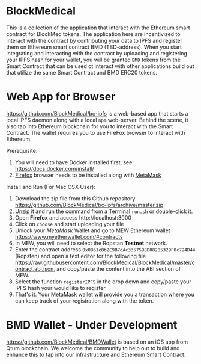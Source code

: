 # BlockMedical
This is a collection of the application that interact with the Ethereum smart contract for BlockMed tokens.
The application here are incentivized to interact with the contract by contributing your data to IPFS and
register them on Ethereum smart contract BMD (TBD-address). When you start integrating and interacting with
the contract by uploading and registering your IPFS hash for your wallet, you will be granted `BMD` tokens
from the Smart Contract that can be used ot interact with other applications build out that utilize the
same Smart Contract and BMD ERC20 tokens.

# Web App for Browser
https://github.com/BlockMedical/bc-ipfs is a web-based app that starts a local IPFS daemon along with
a local `npm` web-server. Behind the scene, it also tap into Ethereum blockchain for you to interact with
the Smart Contract. The wallet requires you to use FireFox browser to interact with Ethereum.

Prerequisite:
1. You will need to have Docker installed first, see: https://docs.docker.com/install/
2. [Firefox](https://www.mozilla.org/) browser needs to be installed along with [MetaMask](https://metamask.io/)

Install and Run (For Mac OSX User):
1. Download the zip file from this Github repository https://github.com/BlockMedical/bc-ipfs/archive/master.zip
2. Unzip it and run the command from a Terminal `run.sh` or double-click it.
3. Open **Firefox** and access http://localhost:3000
4. Click on `choose` and start uploading your file
5. Unlock your *MetaMask* Wallet and go to MEW Ethereum wallet https://www.myetherwallet.com/#contracts
6. In MEW, you will need to select the Ropstan **Testnet** network.
7. Enter the contract address `0x0861c0b2C9B7dAc3357598D08285329F0c724D44` (Ropsten) and open a text editor for the following file https://raw.githubusercontent.com/BlockMedical/BlockMedical/master/contract.abi.json, and copy/paste the content into the ABI section of MEW.
8. Select the function `registerIPFS` in the drop down and copy/paste your IPFS hash your would like to register
9. That's it. Your MetaMask wallet will provide you a transaction where you can keep track of your registration along with the token.  

# BMD Wallet - Under Development
https://github.com/BlockMedical/BMDWallet is based on an iOS app from Qtum blockchain.
We welcome the community to help out to build and enhance this to tap into our infrastructure and
Ethereum Smart Contract.



